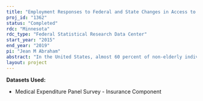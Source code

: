 ```yaml
---
title: "Employment Responses to Federal and State Changes in Access to Private and Public Health Insurance"
proj_id: "1362"
status: "Completed"
rdc: "Minnesota"
rdc_type: "Federal Statistical Research Data Center"
start_year: "2015"
end_year: "2019"
pi: "Jean M Abraham"
abstract: "In the United States, almost 60 percent of non-elderly individuals have traditionally obtained their health insurance through an employer. Provision of health insurance through the employer creates links between insurance provision and wages, decisions about labor force participation and hours of work, firm demand for labor, and job turnover. This project will use the recent years of the Medical Expenditure Panel Survey-Insurance Component (MEPS-IC) augmented with other federal and non-federal data sources to analyze how provision of employer health insurance and employment outcomes are changing in response to new options for obtaining insurance outside of the employer-based system."
layout: project
---
```


**Datasets Used:**

  - Medical Expenditure Panel Survey - Insurance Component 

